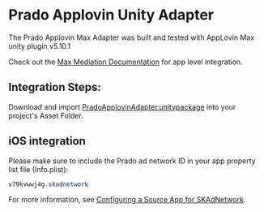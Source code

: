 # Prado Applovin Unity Adapter

The Prado Applovin Max Adapter was built and tested with AppLovin Max unity plugin v5.10.1 <Br>

Check out the [Max Mediation Documentation](https://dash.applovin.com/documentation/mediation/unity/getting-started/integration) for app level integration.

## Integration Steps:

Download and import [PradoApplovinAdapter.unitypackage](/Mediation/AppLovin%20Max%20Adapter/Unity/PradoApplovinAdapter.unitypackage) into your project's Asset Folder.

## iOS integration

Please make sure to include the Prado ad network ID in your app property list file (Info.plist):

```java
v79kvwwj4g.skadnetwork	
```
For more information, see [Configuring a Source App for SKAdNetwork](https://developer.apple.com/documentation/storekit/skadnetwork/configuring_a_source_app).
